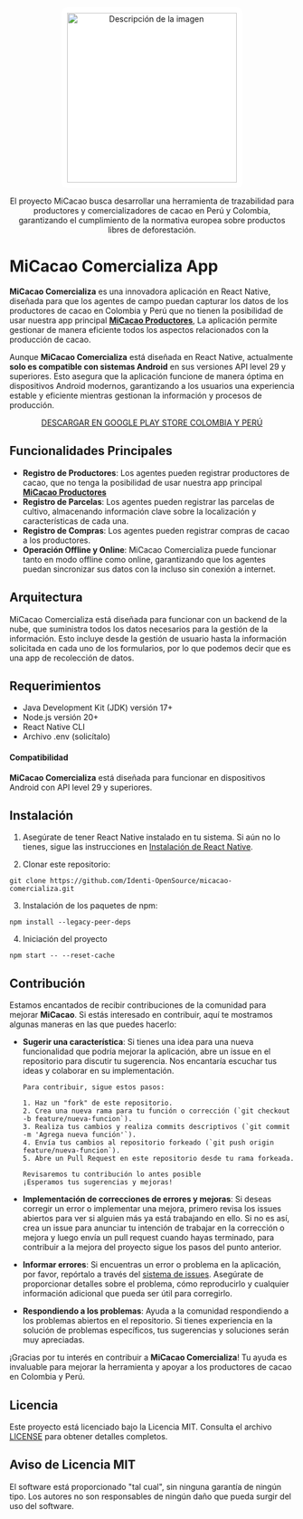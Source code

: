 <p align="center">
  <a href="https://www.micacao.org/">
    <img src="https://static.wixstatic.com/media/ebdd7b_b5544ac1b9d542cb8dfd9ddd84a0609f~mv2.png/v1/fill/w_195,h_61,al_c,q_85,usm_0.66_1.00_0.01,enc_auto/4.png" alt="Descripción de la imagen" width="300" style="background-color: white; border-radius: 10px; padding: 10px;">
  </a>
</p>

<p align="center">
  El proyecto <a href="https://www.micacao.org/" style="text-decoration: none;">MiCacao</a> busca desarrollar una herramienta de trazabilidad para productores y comercializadores de cacao en Perú y Colombia, garantizando el cumplimiento de la normativa europea sobre productos libres de deforestación.
</p>

# MiCacao Comercializa App

**MiCacao Comercializa** es una innovadora aplicación en React Native, diseñada para que los agentes de campo puedan capturar los datos de los productores de cacao en Colombia y Perú que no tienen la posibilidad de usar nuestra app principal <a href="https://play.google.com/store/search?q=micacao&c=apps&hl=es_419&pli=1">**MiCacao Productores**</a>, La aplicación permite gestionar de manera eficiente todos los aspectos relacionados con la producción de cacao.

Aunque **MiCacao Comercializa** está diseñada en React Native, actualmente **solo es compatible con sistemas Android** en sus versiones API level 29 y superiores. Esto asegura que la aplicación funcione de manera óptima en dispositivos Android modernos, garantizando a los usuarios una experiencia estable y eficiente mientras gestionan la información y procesos de producción.

<p align="center">
  <a href="https://play.google.com/store/apps/details?id=digital.identi.micacao.comercializa&hl=es_419">
    DESCARGAR EN GOOGLE PLAY STORE COLOMBIA Y PERÚ
  </a>
</p>

## Funcionalidades Principales

- **Registro de Productores**: Los agentes pueden registrar productores de cacao, que no tenga la posibilidad de usar nuestra app principal <a href="https://play.google.com/store/search?q=micacao&c=apps&hl=es_419&pli=1">**MiCacao Productores**</a>
- **Registro de Parcelas**: Los agentes pueden registrar las parcelas de cultivo, almacenando información clave sobre la localización y características de cada una.
- **Registro de Compras**: Los agentes pueden registrar compras de cacao a los productores.
- **Operación Offline y Online**: MiCacao Comercializa puede funcionar tanto en modo offline como online, garantizando que los agentes puedan sincronizar sus datos con la incluso sin conexión a internet.

## Arquitectura

MiCacao Comercializa está diseñada para funcionar con un backend de la nube, que suministra todos los datos necesarios para la gestión de la información. Esto incluye desde la gestión de usuario hasta la información solicitada en cada uno de los formularios, por lo que podemos decir que es una app de recolección de datos.

## Requerimientos

- Java Development Kit (JDK) versión 17+
- Node.js versión 20+
- React Native CLI
- Archivo .env (solicítalo)

#### Compatibilidad

**MiCacao Comercializa** está diseñada para funcionar en dispositivos Android con API level 29 y superiores.

## Instalación

1. Asegúrate de tener React Native instalado en tu sistema. Si aún no lo tienes, sigue las instrucciones en [Instalación de React Native](https://reactnative.dev/docs/environment-setup).

2. Clonar este repositorio:

```
git clone https://github.com/Identi-OpenSource/micacao-comercializa.git
```

3. Instalación de los paquetes de npm:

```
npm install --legacy-peer-deps
```

4. Iniciación del proyecto

```
npm start -- --reset-cache
```

## Contribución

Estamos encantados de recibir contribuciones de la comunidad para mejorar **MiCacao**. Si estás interesado en contribuir, aquí te mostramos algunas maneras en las que puedes hacerlo:

- **Sugerir una característica**: Si tienes una idea para una nueva funcionalidad que podría mejorar la aplicación, abre un issue en el repositorio para discutir tu sugerencia. Nos encantaría escuchar tus ideas y colaborar en su implementación.

      Para contribuir, sigue estos pasos:

      1. Haz un "fork" de este repositorio.
      2. Crea una nueva rama para tu función o corrección (`git checkout -b feature/nueva-funcion`).
      3. Realiza tus cambios y realiza commits descriptivos (`git commit -m 'Agrega nueva función'`).
      4. Envía tus cambios al repositorio forkeado (`git push origin feature/nueva-funcion`).
      5. Abre un Pull Request en este repositorio desde tu rama forkeada.

      Revisaremos tu contribución lo antes posible
      ¡Esperamos tus sugerencias y mejoras!

- **Implementación de correcciones de errores y mejoras**: Si deseas corregir un error o implementar una mejora, primero revisa los issues abiertos para ver si alguien más ya está trabajando en ello. Si no es así, crea un issue para anunciar tu intención de trabajar en la corrección o mejora y luego envía un pull request cuando hayas terminado, para contribuir a la mejora del proyecto sigue los pasos del punto anterior.

- **Informar errores**: Si encuentras un error o problema en la aplicación, por favor, repórtalo a través del [sistema de issues](https://github.com/identi-digital/micacao-app/issues). Asegúrate de proporcionar detalles sobre el problema, cómo reproducirlo y cualquier información adicional que pueda ser útil para corregirlo.

- **Respondiendo a los problemas**: Ayuda a la comunidad respondiendo a los problemas abiertos en el repositorio. Si tienes experiencia en la solución de problemas específicos, tus sugerencias y soluciones serán muy apreciadas.

¡Gracias por tu interés en contribuir a **MiCacao Comercializa**! Tu ayuda es invaluable para mejorar la herramienta y apoyar a los productores de cacao en Colombia y Perú.

## Licencia

Este proyecto está licenciado bajo la Licencia MIT. Consulta el archivo [LICENSE](./LICENSE) para obtener detalles completos.

## Aviso de Licencia MIT

El software está proporcionado "tal cual", sin ninguna garantía de ningún tipo. Los autores no son responsables de ningún daño que pueda surgir del uso del software.
